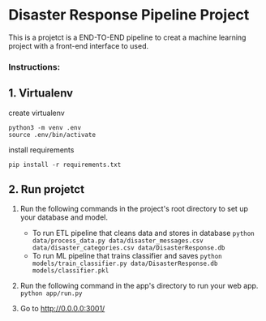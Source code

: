 # Disaster Response Pipeline Project

This is a projetct is a END-TO-END pipeline to creat a machine learning project
with a front-end interface to used.



### Instructions:

## 1. Virtualenv

create virtualenv
```
python3 -m venv .env
source .env/bin/activate
```

install requirements

```
pip install -r requirements.txt
```


## 2. Run projetct

1. Run the following commands in the project's root directory to set up your database and model.

    - To run ETL pipeline that cleans data and stores in database
        `python data/process_data.py data/disaster_messages.csv data/disaster_categories.csv data/DisasterResponse.db`
    - To run ML pipeline that trains classifier and saves
        `python models/train_classifier.py data/DisasterResponse.db models/classifier.pkl`

2. Run the following command in the app's directory to run your web app.
    `python app/run.py`

3. Go to http://0.0.0.0:3001/